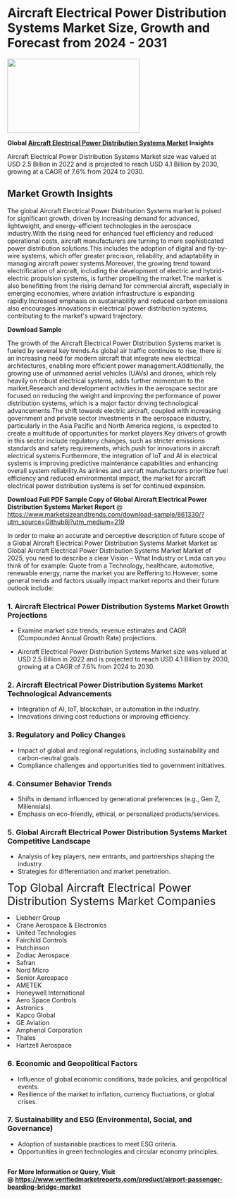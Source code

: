 <H1>Aircraft Electrical Power Distribution Systems Market Size, Growth and Forecast from 2024 - 2031</H1><img class="aligncenter size-medium wp-image-584254" src="https://thirdeyenews.in/wp-content/uploads/2024/09/Global-Market-Research-300x168.jpeg" alt="" width="300" height="168" /><p><strong>Global&nbsp;<a href="https://www.marketsizeandtrends.com/download-sample/861330/?utm_source=Github8j?utm_medium=219">Aircraft Electrical Power Distribution Systems Market</a> Insights</strong></p><p>Aircraft Electrical Power Distribution Systems Market size was valued at USD 2.5 Billion in 2022 and is projected to reach USD 4.1 Billion by 2030, growing at a CAGR of 7.6% from 2024 to 2030.</p><p><h2>Market Growth Insights</h2> <p>The global Aircraft Electrical Power Distribution Systems market is poised for significant growth, driven by increasing demand for advanced, lightweight, and energy-efficient technologies in the aerospace industry.With the rising need for enhanced fuel efficiency and reduced operational costs, aircraft manufacturers are turning to more sophisticated power distribution solutions.This includes the adoption of digital and fly-by-wire systems, which offer greater precision, reliability, and adaptability in managing aircraft power systems.Moreover, the growing trend toward electrification of aircraft, including the development of electric and hybrid-electric propulsion systems, is further propelling the market.The market is also benefitting from the rising demand for commercial aircraft, especially in emerging economies, where aviation infrastructure is expanding rapidly.Increased emphasis on sustainability and reduced carbon emissions also encourages innovations in electrical power distribution systems, contributing to the market's upward trajectory.</p> <p><strong>Download Sample</strong></p> <p>The growth of the Aircraft Electrical Power Distribution Systems market is fueled by several key trends.As global air traffic continues to rise, there is an increasing need for modern aircraft that integrate new electrical architectures, enabling more efficient power management.Additionally, the growing use of unmanned aerial vehicles (UAVs) and drones, which rely heavily on robust electrical systems, adds further momentum to the market.Research and development activities in the aerospace sector are focused on reducing the weight and improving the performance of power distribution systems, which is a major factor driving technological advancements.The shift towards electric aircraft, coupled with increasing government and private sector investments in the aerospace industry, particularly in the Asia Pacific and North America regions, is expected to create a multitude of opportunities for market players.Key drivers of growth in this sector include regulatory changes, such as stricter emissions standards and safety requirements, which push for innovations in aircraft electrical systems.Furthermore, the integration of IoT and AI in electrical systems is improving predictive maintenance capabilities and enhancing overall system reliability.As airlines and aircraft manufacturers prioritize fuel efficiency and reduced environmental impact, the market for aircraft electrical power distribution systems is set for continued expansion.<p><span class=""><strong>Download Full PDF Sample Copy of Global Aircraft Electrical Power Distribution Systems Market Report</strong> @ <a href="https://www.marketsizeandtrends.com/download-sample/861330/?utm_source=Github8j?utm_medium=219" target="_blank">https://www.marketsizeandtrends.com/download-sample/861330/?utm_source=Github8j?utm_medium=219</a></span></p><p>In order to make an accurate and perceptive description of future scope of a Global&nbsp;Aircraft Electrical Power Distribution Systems Market Market as Global&nbsp;Aircraft Electrical Power Distribution Systems Market Market of 2025, you need to describe a clear Vision &ndash; What Industry or Linda can you think of for example: Quote from a Technology, healthcare, automotive, renewable energy, name the market you are Reffering to.However, some general trends and factors usually impact market reports and their future outlook include:</p><h3>1.&nbsp;<strong>Aircraft Electrical Power Distribution Systems Market Growth Projections</strong></h3><ul><li>Examine market size trends, revenue estimates and CAGR (Compounded Annual Growth Rate) projections.</li><li><p>Aircraft Electrical Power Distribution Systems Market size was valued at USD 2.5 Billion in 2022 and is projected to reach USD 4.1 Billion by 2030, growing at a CAGR of 7.6% from 2024 to 2030.</p></li></ul><h3>2.&nbsp;<strong>Aircraft Electrical Power Distribution Systems Market Technological Advancements</strong></h3><ul><li>Integration of AI, IoT, blockchain, or automation in the industry.</li><li>Innovations driving cost reductions or improving efficiency.</li></ul><h3>3.&nbsp;<strong>Regulatory and Policy Changes</strong></h3><ul><li>Impact of global and regional regulations, including sustainability and carbon-neutral goals.</li><li>Compliance challenges and opportunities tied to government initiatives.</li></ul><h3>4.&nbsp;<strong>Consumer Behavior Trends</strong></h3><ul><li>Shifts in demand influenced by generational preferences (e.g., Gen Z, Millennials).</li><li>Emphasis on eco-friendly, ethical, or personalized products/services.</li></ul><h3>5.&nbsp;<strong>Global Aircraft Electrical Power Distribution Systems Market Competitive Landscape</strong></h3><ul><li>Analysis of key players, new entrants, and partnerships shaping the industry.</li><li>Strategies for differentiation and market penetration.</li></ul><p data-pm-slice="1 1 []"><span style="color: inherit; font-family: inherit; font-size: 25px;">Top Global Aircraft Electrical Power Distribution Systems Market Companies</span></p><div class="" data-test-id=""><p><li>Liebherr Group</li><li> Crane Aerospace & Electronics</li><li> United Technologies</li><li> Fairchild Controls</li><li> Hutchinson</li><li> Zodiac Aerospace</li><li> Safran</li><li> Nord Micro</li><li> Senior Aerospace</li><li> AMETEK</li><li> Honeywell International</li><li> Aero Space Controls</li><li> Astronics</li><li> Kapco Global</li><li> GE Aviation</li><li> Amphenol Corporation</li><li> Thales</li><li> Hartzell Aerospace</li></p></div><h3>6.&nbsp;<strong>Economic and Geopolitical Factors</strong></h3><ul><li>Influence of global economic conditions, trade policies, and geopolitical events.</li><li>Resilience of the market to inflation, currency fluctuations, or global crises.</li></ul><h3>7.&nbsp;<strong>Sustainability and ESG (Environmental, Social, and Governance)</strong></h3><ul><li>Adoption of sustainable practices to meet ESG criteria.</li><li>Opportunities in green technologies and circular economy principles.</li></ul><h2><strong style="font-size: 14px;">For More Information or Query, Visit @&nbsp;</strong><a style="background-color: #ffffff; font-size: 14px;" href="https://www.marketsizeandtrends.com/report/aircraft-electrical-power-distribution-systems-market/" target="_blank">https://www.verifiedmarketreports.com/product/airport-passenger-boarding-bridge-market</a></h2>